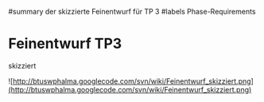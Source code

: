 ﻿#summary der skizzierte Feinentwurf für TP 3
#labels Phase-Requirements

# Feinentwurf TP3 #
skizziert

![http://btuswphalma.googlecode.com/svn/wiki/Feinentwurf_skizziert.png](http://btuswphalma.googlecode.com/svn/wiki/Feinentwurf_skizziert.png)